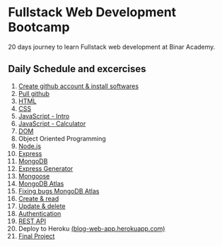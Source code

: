 # Fullstack Web Development Bootcamp
20 days journey to learn Fullstack web development at Binar Academy.

## Daily Schedule and excercises
1. [Create github account & install softwares](https://github.com/ariashary/fullstack-web-binar/tree/master/day01)
2. [Pull github](https://github.com/ariashary/fullstack-web-binar/tree/master/day02)
3. [HTML](https://github.com/ariashary/fullstack-web-binar/tree/master/day03)
4. [CSS](https://github.com/ariashary/fullstack-web-binar/tree/master/day04)
5. [JavaScript - Intro](https://github.com/ariashary/fullstack-web-binar/tree/master/day05)
6. [JavaScript - Calculator](https://github.com/ariashary/fullstack-web-binar/tree/master/day06)
7. [DOM](https://github.com/ariashary/fullstack-web-binar/tree/master/day07)
8. Object Oriented Programming
9. [Node.js](https://github.com/ariashary/fullstack-web-binar/tree/master/day09)
10. [Express](https://github.com/ariashary/fullstack-web-binar/tree/master/day10)
11. [MongoDB](https://github.com/ariashary/fullstack-web-binar/tree/master/day11)
12. [Express Generator](https://github.com/ariashary/fullstack-web-binar/tree/master/day12)
13. [Mongoose](https://github.com/ariashary/fullstack-web-binar/tree/master/day13)
14. [MongoDB Atlas](https://github.com/ariashary/fullstack-web-binar/tree/master/day14)
15. [Fixing bugs MongoDB Atlas](https://github.com/ariashary/fullstack-web-binar/tree/master/day15)
16. [Create & read](https://github.com/ariashary/fullstack-web-binar/tree/master/day16)
17. [Update & delete](https://github.com/ariashary/fullstack-web-binar/tree/master/day17)
18. [Authentication](https://github.com/ariashary/fullstack-web-binar/tree/master/day18)
19. [REST API](https://github.com/ariashary/fullstack-web-binar/tree/master/day19)
20. Deploy to Heroku [(blog-web-app.herokuapp.com)](https://blog-web-app.herokuapp.com/)
21. [Final Project](https://github.com/ariashary/fullstack-web-binar/tree/master/final_project)
